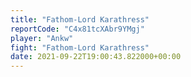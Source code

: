 ```yaml
---
title: "Fathom-Lord Karathress"
reportCode: "C4x81tcXAbr9YMgj"
player: "Ankw"
fight: "Fathom-Lord Karathress"
date: 2021-09-22T19:00:43.822000+00:00
---
```

